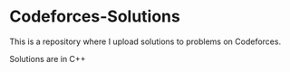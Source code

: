 # Codeforces-Solutions
This is a repository where I upload solutions to problems on Codeforces.

Solutions are in C++
